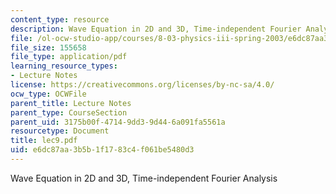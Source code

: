 ```yaml
---
content_type: resource
description: Wave Equation in 2D and 3D, Time-independent Fourier Analysis
file: /ol-ocw-studio-app/courses/8-03-physics-iii-spring-2003/e6dc87aa3b5b1f1783c4f061be5480d3_lec9.pdf
file_size: 155658
file_type: application/pdf
learning_resource_types:
- Lecture Notes
license: https://creativecommons.org/licenses/by-nc-sa/4.0/
ocw_type: OCWFile
parent_title: Lecture Notes
parent_type: CourseSection
parent_uid: 3175b00f-4714-9dd3-9d44-6a091fa5561a
resourcetype: Document
title: lec9.pdf
uid: e6dc87aa-3b5b-1f17-83c4-f061be5480d3
---
```

Wave Equation in 2D and 3D, Time-independent Fourier Analysis